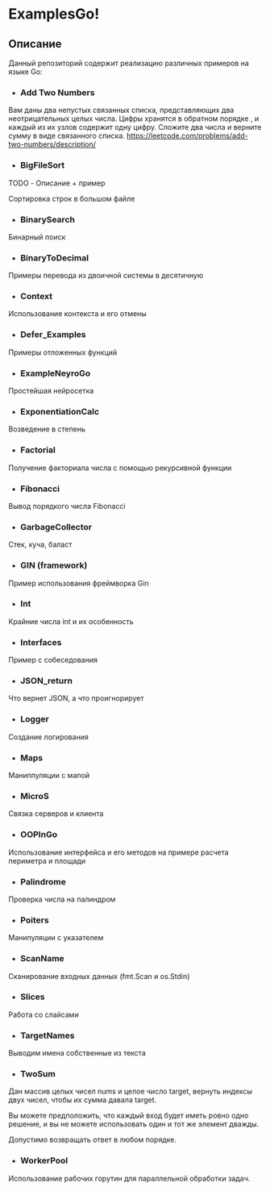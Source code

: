 # ExamplesGo!

## Описание

Данный репозиторий содержит реализацию различных примеров на языке Go:

- ### Add Two Numbers
Вам даны два непустых связанных списка, представляющих два неотрицательных целых числа. Цифры хранятся в обратном порядке , и каждый из их узлов содержит одну цифру. Сложите два числа и верните сумму в виде связанного списка.
https://leetcode.com/problems/add-two-numbers/description/

- ### BigFileSort

TODO - Описание + пример

Сортировка строк в большом файле

- ### BinarySearch 
Бинарный поиск

- ### BinaryToDecimal
Примеры перевода из двоичной системы в десятичную

- ### Context
Использование контекста и его отмены

- ### Defer_Examples
Примеры отложенных функций

- ### ExampleNeyroGo
Простейшая нейросетка

- ### ExponentiationCalc
Возведение в степень

- ### Factorial
Получение факториала числа с помощью рекурсивной функции

- ### Fibonacci
Вывод порядкого числа Fibonacci

- ### GarbageCollector
Стек, куча, баласт

- ### GIN (framework)
Пример использования фреймворка Gin

- ### Int
Крайние числа int и их особенность

- ### Interfaces
Пример с собеседования

- ### JSON_return
Что вернет JSON, а что проигнорирует 

- ### Logger
Создание логирования

- ### Maps
Маниппуляции с мапой

- ### MicroS
Связка серверов и клиента

- ### OOPInGo
Использование интерфейса и его методов на примере расчета периметра и площади

- ### Palindrome
Проверка числа на палиндром

- ### Poiters
Манипуляции с указателем

- ### ScanName
Сканирование входных данных (fmt.Scan и os.Stdin)

- ### Slices
Работа со слайсами

- ### TargetNames
Выводим имена собственные из текста

- ### TwoSum
Дан массив целых чисел nums и целое число target, вернуть индексы двух чисел, чтобы их сумма давала target.

Вы можете предположить, что каждый вход будет иметь ровно одно решение, и вы не можете использовать один и тот же элемент дважды.

Допустимо возвращать ответ в любом порядке.

- ### WorkerPool
Использование рабочих горутин для параллельной обработки задач.

